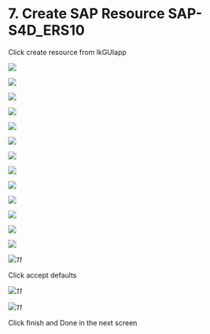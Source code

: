 # 7. Create SAP Resource SAP-S4D\_ERS10

Click create resource from lkGUIapp

![ ](/99_images/image136.png "select SAP")

![ ](/99_images/image137.png "select intelligent and click next")

![ ](/99_images/image138.png "select the SID and click next")

![ ](/99_images/image139.png "select the ERS instance and click next")

![ ](/99_images/image140.png "select the (A)SCS instance and click next")

![ ](/99_images/image141.png "provide a SAP resource tag and click next")

![ ](/99_images/image142.png "click next")

![ ](/99_images/image143.png "")

![ ](/99_images/image144.png "select the secondary node and click next")

![ ](/99_images/image145.png "select intelligent and click next")

![ ](/99_images/image146.png "select priority 1 and click next")

![ ](/99_images/image147.png "select priority 10 and click next")

![ ](/99_images/image148.png "select ")

![ ](/99_images/image149.png)*11*

Click accept defaults

![ ](/99_images/image150.png)*11*

![ ](/99_images/image151.png)*11*

Click finish and Done in the next screen
